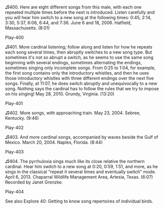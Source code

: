 ♫400. Here are eight different songs from this male, with each one
repeated multiple times before the next is introduced. Listen carefully
and you will hear him switch to a new song at the following times: 0:45,
2:14, 3:30, 5:37, 6:06, 6:44, and 7:36. June 6 and 18, 2006. Hatfield,
Massachusetts. (8:01)

Play-400

♫401. More cardinal listening; follow along and listen for how he
repeats each song several times, then abruptly switches to a new song
type. But sometimes it's not so abrupt a switch, as he seems to use the
same song beginning with several endings, sometimes alternating the
endings, sometimes singing only incomplete songs. From 0:25 to 1:04, for
example, the first song contains only the introductory whistles, and
then he uses those introductory whistles with three different endings
over the next five songs. Finally, at 11:07, he does switch abruptly and
unequivocally to a new song. Nothing says the cardinal has to follow the
rules that we try to impose on his singing! May 28, 2010. Grundy,
Virginia. (13:20)

Play-401

♫402. More songs, with approaching train. May 23, 2004. Sebree,
Kentucky. (9:46)

Play-402

♫403. And more cardinal songs, accompanied by waves beside the Gulf of
Mexico. March 20, 2004. Naples, Florida. (8:44)

Play-403

♫404. The pyrrhuloxia sings much like its close relative the northern
cardinal. Hear him switch to a new song at 0:20, 0:59, 1:51, and more,
as he sings in the classical "repeat it several times and eventually
switch" mode. April 6, 2013. Chaparral Wildlife Management Area,
Artesia, Texas. (6:07) Recorded by Janet Grenzke.

Play-404

See also Explore 40: Getting to know song repertoires of individual
birds.

